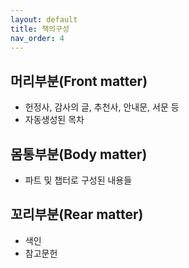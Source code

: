 ```yaml
---
layout: default
title: 책의구성
nav_order: 4
---
```


## 머리부분(Front matter)

- 헌정사, 감사의 글, 추천사, 안내문, 서문 등
- 자동생성된 목차

## 몸통부분(Body matter)

- 파트 및 챕터로 구성된 내용들

## 꼬리부분(Rear matter)

- 색인
- 참고문헌

